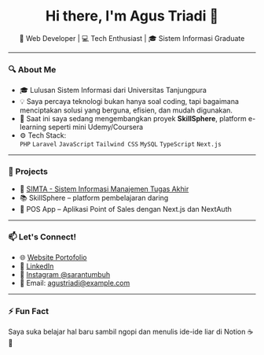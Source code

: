 <h1 align="center">Hi there, I'm Agus Triadi 👋</h1>

<p align="center">
  🌱 Web Developer | 💻 Tech Enthusiast | 🎓 Sistem Informasi Graduate
</p>

---

### 🔍 About Me

- 🎓 Lulusan Sistem Informasi dari Universitas Tanjungpura  
- 💡 Saya percaya teknologi bukan hanya soal coding, tapi bagaimana menciptakan solusi yang berguna, efisien, dan mudah digunakan.  
- 🔭 Saat ini saya sedang mengembangkan proyek **SkillSphere**, platform e-learning seperti mini Udemy/Coursera  
- ⚙️ Tech Stack:  
  `PHP` `Laravel` `JavaScript` `Tailwind CSS` `MySQL` `TypeScript` `Next.js`

---

### 🚀 Projects
- 🔧 [SIMTA - Sistem Informasi Manajemen Tugas Akhir](https://simtasisfo.my.id/)  
- 📚 SkillSphere – platform pembelajaran daring  
- 🧪 POS App – Aplikasi Point of Sales dengan Next.js dan NextAuth  

---

### 📫 Let's Connect!
- 🌐 [Website Portofolio](https://your-portfolio-link.com)
- 💼 [LinkedIn](https://www.linkedin.com/in/yourprofile/)
- 📸 [Instagram @sarantumbuh](https://www.instagram.com/sarantumbuh/)
- 📨 Email: agustriadi@example.com

---

### ⚡ Fun Fact
Saya suka belajar hal baru sambil ngopi dan menulis ide-ide liar di Notion ☕📒
